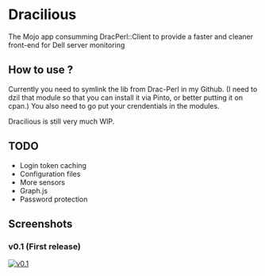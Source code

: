 # Dracilious
The Mojo app consumming DracPerl::Client to provide a faster and cleaner front-end for Dell server monitoring

## How to use ? 

Currently you need to symlink the lib from Drac-Perl in my Github. (I need to dzil that module so that you can install it via Pinto, or better putting it on cpan.)
You also need to go put your crendentials in the modules.

Dracilious is still very much WIP.

## TODO

- Login token caching
- Configuration files
- More sensors
- Graph.js
- Password protection

## Screenshots

### v0.1 (First release) 

[![v0.1](http://i.imgur.com/0iC58IH.png)](http://imgur.com/0iC58IH)
